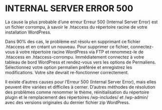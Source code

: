 # INTERNAL SERVER ERROR 500

La cause la plus probable d’une erreur Erreur 500 (Internal Server Error) est un fichier corrompu, à savoir le .htaccess du répertoire racine de votre installation WordPress.

Dans 90% des cas, le problème est résolu en supprimant ce fichier .htaccess et en créant un nouveau. Pour supprimer ce fichier, connectez-vous à votre répertoire racine WordPress via FTP et renommez-le de .htaccess en .htaccess-corrompu. Immédiatement connectez à votre tableau de bord WordPress et rendez-vous vers les options de Permaliens. Sélectionnez votre option permalien préférée et enregistrez les modifications. Votre site devrait re-fonctionner correctement.

Il existe d’autres causes pour l’Erreur 500 (Internal Server Error), mais elles peuvent être variées et difficiles à cerner. D’autres méthodes de résolution des problèmes comme renommer le thème, réinitialisation du répertoire plugin et le remplacement des répertoires /wp-includes/ et /wp-admin/ avec des versions originales du dernier fichier zip WordPress.

